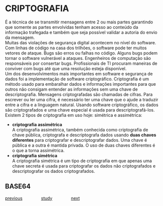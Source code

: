 # CRIPTOGRAFIA
É a técnica de se transmitir mensagens entre 2 ou mais partes garantindo que somente as partes envolvidas tenham acesso ao conteúdo da informação trafegada e também que seja possível validar a autoria do envio da mensagem.<br/>
Muitas das violações de segurança digital acontecem no nível do software. Com linhas de código na casa dos trilhões, o software pode ter muitos vetores de ataque. Bugs são erros ou falhas no código. Alguns bugs podem tornar o software vulnerável a ataques. Engenheiros de computação são responsáveis ​​por consertar bugs. Profissionais de TI procuram maneiras de conviver com bugs até que uma resolução esteja disponível.<br/>
Um dos desenvolvimentos mais importantes em software e segurança de dados foi a implementação de software criptográfico. Criptografia é um método usado para embaralhar dados e informações importantes para que outros não consigam entender as informações sem uma chave de descriptografia. Mensagens criptografadas são chamadas de cifras. Para escrever ou ler uma cifra, é necessário ter uma chave que o ajude a traduzir entre a cifra e a linguagem natural. Usando software criptográfico, os dados são criptografados e uma chave especial é usada para descriptografá-los.<br/>
Existem 2 tipos de criptografia em uso hoje: simétrica e assimétrica:
- **criptografia assimétrica**<br/>
A criptografia assimétrica, também conhecida como criptografia de chave pública, criptografa e descriptografa dados usando **duas chaves diferentes** para criptografar e descriptografar dados. Uma chave é pública e a outra é mantida privada. O uso de duas chaves diferentes é o que a torna assimétrica.
- **criptografia simétrica**<br/>
A criptografia simétrica é um tipo de criptografia em que apenas uma chave secreta é usada para criptografar os dados não criptografados e descriptografar os dados criptografados.

## BASE64

<a href="https://github.com/raphaelkaique1/study/blob/main/5-desenvolvimento_web/5.4-seguranca_autenticacao_e_autorizacao/seguranca_de_rede.md">previous</a>⠀⠀⠀⠀⠀⠀<a href="https://github.com/raphaelkaique1/study#seguranca_autenticacao_e_autorizacao">study</a>⠀⠀⠀⠀⠀⠀<a href="https://github.com/raphaelkaique1/study/blob/main/5-desenvolvimento_web/5.4-seguranca_autenticacao_e_autorizacao/oauth2.md">next</a>